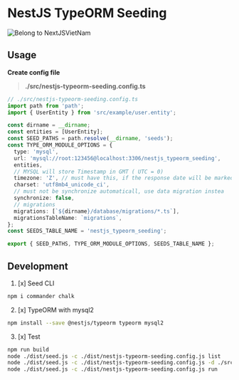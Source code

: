 # NestJS TypeORM Seeding

![Belong to NextJSVietNam](https://nextjsvietnam.com/themes/2022/src/assets/images/logo.png)

## Usage

**Create config file**

> **./src/nestjs-typeorm-seeding.config.ts**

```ts
// ./src/nestjs-typeorm-seeding.config.ts
import path from 'path';
import { UserEntity } from 'src/example/user.entity';

const dirname = __dirname;
const entities = [UserEntity];
const SEED_PATHS = path.resolve(__dirname, 'seeds');
const TYPE_ORM_MODULE_OPTIONS = {
  type: 'mysql',
  url: 'mysql://root:123456@localhost:3306/nestjs_typeorm_seeding',
  entities,
  // MYSQL will store Timestamp in GMT ( UTC = 0)
  timezone: 'Z', // must have this, if the response date will be marked as current timezone
  charset: 'utf8mb4_unicode_ci',
  // must not be synchronize automaticall, use data migration instea
  synchronize: false,
  // migrations
  migrations: [`${dirname}/database/migrations/*.ts`],
  migrationsTableName: `migrations`,
};
const SEEDS_TABLE_NAME = 'nestjs_typeorm_seeding';

export { SEED_PATHS, TYPE_ORM_MODULE_OPTIONS, SEEDS_TABLE_NAME };
```

## Development

1. [x] Seed CLI

```sh
npm i commander chalk
```

2. [x] TypeORM with mysql2

```sh
npm install --save @nestjs/typeorm typeorm mysql2
```

3. [x] Test

```sh
npm run build
node ./dist/seed.js -c ./dist/nestjs-typeorm-seeding.config.js list
node ./dist/seed.js -c ./dist/nestjs-typeorm-seeding.config.js -d ./src/seeds generate users
node ./dist/seed.js -c ./dist/nestjs-typeorm-seeding.config.js run
```
